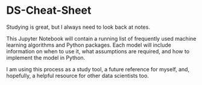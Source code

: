 # DS-Cheat-Sheet
Studying is great, but I always need to look back at notes.

This Jupyter Notebook will contain a running list of frequently used 
machine learning algorithms and Python packages. Each model will include
information on when to use it, what assumptions are required, and how to
implement the model in Python. 

I am using this process as a study tool, a future reference for myself,
and, hopefully, a helpful resource for other data scientists too.
